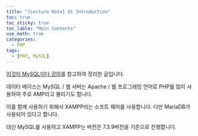 ```yaml
---
title: "[Lecture Note] 01 Introduction"
toc: true
toc_sticky: true
toc_lable: "Main Contents"
use_math: true
categories:
  - PHP
tags:
  - [PHP, MySQL]
---
```


[이것이 MySQL이다 강의](https://www.youtube.com/watch?v=xKYeJxBTt2E&list=PLVsNizTWUw7Hox7NMhenT-bulldCp9HP9)를 참고하여 정리한 글입니다.

데이터 베이스는 MySQL / 웹 서버는 Apache / 웹 프로그래밍 언어로 PHP를 많이 사용하여 주로 AMP라고 불리기도 합니다.

이를 함께 사용하기 위해서 XAMPP라는 소프트 웨어를 사용합니다. 다만 MariaDB가 사용되어 있다고 합니다.

대신 MySQL를 사용하고 XAMPP는 버전은 7.3.9버전을 기준으로 진행합니다.